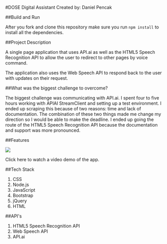#DOSE Digital Assistant
Created by: Daniel Pencak

##Build and Run

After you fork and clone this repository make sure you run `npm install` to install all the dependencies.

##Project Description

A single page application that uses API.ai as well as the HTML5 Speech Recognition API to allow the user to redirect to other pages by voice command.

The application also uses the Web Speech API to respond back to the user with updates on their request.

##What was the biggest challenge to overcome?

The biggest challenge was communicating with API.ai. I spent four to five hours working with APIAI StreamClient and setting up a test environment. I ended up scraping this because of two reasons: time and lack of documentation. The combination of these two things made me change my direction so I would be able to make the deadline. I ended up going the route of the HTML5 Speech Recognition API because the documentation and support was more pronounced.

##Features

[<img src="/public/img/video-thumbnail.png">](https://vimeo.com/231124664)

Click here to watch a video demo of the app.

##Tech Stack

1. CSS
2. Node.js
3. JavaScript
4. Bootstrap
5. jQuery
6. HTML

##API's

1. HTML5 Speech Recognition API
2. Web Speech API
3. API.ai
